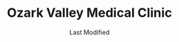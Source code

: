 ---
layout: location-page
date: Last Modified
description: "Local COVID-19 testing is available at Ozark Valley Medical Clinic in Branson, Missouri, USA."
permalink: "locations/missouri/branson/ozark-valley-medical-clinic/"
tags:
  - locations
  - missouri
title: Ozark Valley Medical Clinic
uniqueName: ozark-valley-medical-clinic
state: Missouri
stateAbbr: MO
hood: "Branson"
address: "1140 W State Hwy 76"
city: "Branson"
zip: "65616"
zipsNearby: "65604 65605 65608 65701 65715 65609 65766 65610 65611 65612 65614 65615 65616 65617 65618 65619 65620 65624 65623 65625 65627 65629 65657 65631 65633 65635 65636 65637 65641 65644 65646 65647 65648 64842 65652 65653 65654 65655 65656 65658 64844 65664 65666 65667 65669 65672 65673 65675 65676 65686 65679 65680 65681 64848 65702 65704 65705 65706 65707 65708 65645 65710 65638 65768 65712 65713 65714 65717 65720 65721 65723 65725 65726 65728 65729 65730 65731 65733 65734 64859 65737 65738 65739 65740 65741 64861 65742 65744 64862 65745 65746 65747 65752 65753 65630 65754 65801 65802 65803 65804 65805 65806 65807 65808 65809 65810 65814 65817 65890 65897 65898 65899 65755 64853 64866 64867 65756 65757 65759 65760 65761 65762 65765 65769 65770 65771 65772 65773 64873 64874 65781 65784 72611 72711 72613 72712 72714 72715 72716 72615 72616 72619 72718 72719 72623 72624 72626 72628 72648 72727 72728 72631 72632 72633 72634 72537 72732 72635 72733 72636 72735 72638 72639 72601 72602 72640 72544 72738 72740 72641 72742 72642 72630 72644 72745 72650 72651 72653 72654 72655 72658 72659 72660 72661 72662 72666 72751 72668 72752 72669 72670 72672 72756 72757 72758 72675 72762 72764 72765 72766 72677 72682 72683 72773 72685 72776 72687" 
mapUrl: "http://maps.apple.com/?q=Ozark+Valley+Medical+Clinic&address=1140+W+State+Hwy+76,Branson,Missouri,65616"
locationType: Drive-thru
phone: "417-317-5318"
website: "http://www.ozarkvalleymedical.com/"
onlineBooking: undefined
closed: undefined
closedUpdate: April 18th, 2020
notes: "By appointment only. Requires phone screen."
days: Contact for hours of operation.
ctaMessage: Learn more
ctaUrl: "http://www.ozarkvalleymedical.com/"
---
